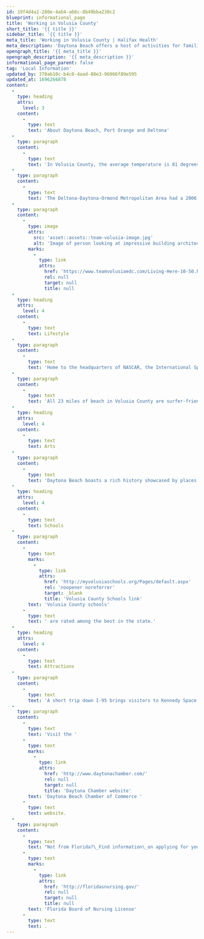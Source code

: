 ```yaml
---
id: 19f4d4a2-280e-4ab4-a66c-8b49bba230c2
blueprint: informational_page
title: 'Working in Volusia County'
short_title: '{{ title }}'
sidebar_title: '{{ title }}'
meta_title: 'Working in Volusia County | Halifax Health'
meta_description: 'Daytona Beach offers a host of activities for families and individuals throughout the year, making it a desirable place to live and visit.'
opengraph_title: '{{ meta_title }}'
opengraph_description: '{{ meta_description }}'
informational_page_parent: false
tag: 'Local Information'
updated_by: 370ab10c-b4c0-4aad-88e3-96966f89e595
updated_at: 1696266878
content:
  -
    type: heading
    attrs:
      level: 3
    content:
      -
        type: text
        text: 'About Daytona Beach, Port Orange and Deltona'
  -
    type: paragraph
    content:
      -
        type: text
        text: 'In Volusia County, the average temperature is 81 degrees in the summer and 62 degrees in the winter. With famous attractions and many beautiful beaches, Daytona Beach is a well-known destination for vacationers and those seeking a warm, tropical lifestyle.'
  -
    type: paragraph
    content:
      -
        type: text
        text: 'The Deltona-Daytona-Ormond Metropolitan Area had a 2006 population of 496,575. Daytona Beach alone has a population of 64,421. Those who choose to make their home in Daytona Beach will enjoy a comparatively lower cost of living while still living in convenient proximity to the goods and services of a metropolitan area.'
  -
    type: paragraph
    content:
      -
        type: image
        attrs:
          src: 'asset::assets::team-volusia-image.jpg'
          alt: 'Image of person looking at impressive building architecture in Daytona Beach as the sun sets'
        marks:
          -
            type: link
            attrs:
              href: 'https://www.teamvolusiaedc.com/Living-Here-10-50.html'
              rel: null
              target: null
              title: null
  -
    type: heading
    attrs:
      level: 4
    content:
      -
        type: text
        text: Lifestyle
  -
    type: paragraph
    content:
      -
        type: text
        text: 'Home to the headquarters of NASCAR, the International Speedway Corporation, and the LPGA, Daytona Beach is a favored getaway for weather chasers and vacationers. World-famous events such as Speedweeks, Bike Week, and Biketoberfest draw huge crowds of fans and tourists every year. Although the Daytona 500 is no longer held on the sand, visitors are still permitted to drive directly onto “the World’s Most Famous Beach,” making it appealing and convenient for families. For year-round residents there are excellent restaurants, shopping centers, movie theaters, and museums.'
  -
    type: paragraph
    content:
      -
        type: text
        text: 'All 23 miles of beach in Volusia County are surfer-friendly, but locals know the best waves are found at Ponce Inlet and New Smyrna Beach. Driving is permitted on Daytona Beach from sunrise to sunset, except during sea-turtle nesting season, when the beach is closed to traffic to permit these endangered sea creatures to lay their eggs and safely return to the water.'
  -
    type: heading
    attrs:
      level: 4
    content:
      -
        type: text
        text: Arts
  -
    type: paragraph
    content:
      -
        type: text
        text: 'Daytona Beach boasts a rich history showcased by places like the Halifax Historical Museum and the Museum of Arts and Sciences. It also has a strong tradition of celebrating fine and performing arts with events throughout the year, such as the Halifax Art Festival, Daytona Winterfest, Florida International Festival (featuring the London Symphony Orchestra), and the Summer Concert Series at the oceanfront Bandshell.'
  -
    type: heading
    attrs:
      level: 4
    content:
      -
        type: text
        text: Schools
  -
    type: paragraph
    content:
      -
        type: text
        marks:
          -
            type: link
            attrs:
              href: 'http://myvolusiaschools.org/Pages/default.aspx'
              rel: 'noopener noreferrer'
              target: _blank
              title: 'Volusia County Schools link'
        text: 'Volusia County schools'
      -
        type: text
        text: ' are rated among the best in the state.'
  -
    type: heading
    attrs:
      level: 4
    content:
      -
        type: text
        text: Attractions
  -
    type: paragraph
    content:
      -
        type: text
        text: 'A short trip down I-95 brings visitors to Kennedy Space Center; I-4 leads to major attractions in Orlando including family attractions at Disney World, Sea World, Discovery Cove, shopping at the Mall at Millennia, and the night life of Church Street. Busch Gardens Africa, historic Ybor City, and the Florida Aquarium are all located in nearby Tampa.'
  -
    type: paragraph
    content:
      -
        type: text
        text: 'Visit the '
      -
        type: text
        marks:
          -
            type: link
            attrs:
              href: 'http://www.daytonachamber.com/'
              rel: null
              target: null
              title: 'Daytona Chamber website'
        text: 'Daytona Beach Chamber of Commerce '
      -
        type: text
        text: website.
  -
    type: paragraph
    content:
      -
        type: text
        text: "Not from Florida?\_Find information\_on applying for your "
      -
        type: text
        marks:
          -
            type: link
            attrs:
              href: 'http://floridasnursing.gov/'
              rel: null
              target: null
              title: null
        text: 'Florida Board of Nursing License'
      -
        type: text
        text: .
---
```

